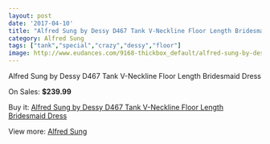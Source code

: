 ```yaml
---
layout: post
date: '2017-04-10'
title: "Alfred Sung by Dessy D467 Tank V-Neckline Floor Length Bridesmaid Dress"
category: Alfred Sung
tags: ["tank","special","crazy","dessy","floor"]
image: http://www.eudances.com/9168-thickbox_default/alfred-sung-by-dessy-d467-tank-v-neckline-floor-length-bridesmaid-dress.jpg
---
```

Alfred Sung by Dessy D467 Tank V-Neckline Floor Length Bridesmaid Dress

On Sales: **$239.99**
<a href="https://www.eudances.com/en/alfred-sung/3078-alfred-sung-by-dessy-d467-tank-v-neckline-floor-length-bridesmaid-dress.html"><amp-img layout="responsive" width="600" height="600" src="//www.eudances.com/9168-thickbox_default/alfred-sung-by-dessy-d467-tank-v-neckline-floor-length-bridesmaid-dress.jpg" alt="Alfred Sung by Dessy D467 Tank V-Neckline Floor Length Bridesmaid Dress 0" /></a>
<a href="https://www.eudances.com/en/alfred-sung/3078-alfred-sung-by-dessy-d467-tank-v-neckline-floor-length-bridesmaid-dress.html"><amp-img layout="responsive" width="600" height="600" src="//www.eudances.com/9171-thickbox_default/alfred-sung-by-dessy-d467-tank-v-neckline-floor-length-bridesmaid-dress.jpg" alt="Alfred Sung by Dessy D467 Tank V-Neckline Floor Length Bridesmaid Dress 1" /></a>
<a href="https://www.eudances.com/en/alfred-sung/3078-alfred-sung-by-dessy-d467-tank-v-neckline-floor-length-bridesmaid-dress.html"><amp-img layout="responsive" width="600" height="600" src="//www.eudances.com/9170-thickbox_default/alfred-sung-by-dessy-d467-tank-v-neckline-floor-length-bridesmaid-dress.jpg" alt="Alfred Sung by Dessy D467 Tank V-Neckline Floor Length Bridesmaid Dress 2" /></a>
<a href="https://www.eudances.com/en/alfred-sung/3078-alfred-sung-by-dessy-d467-tank-v-neckline-floor-length-bridesmaid-dress.html"><amp-img layout="responsive" width="600" height="600" src="//www.eudances.com/9169-thickbox_default/alfred-sung-by-dessy-d467-tank-v-neckline-floor-length-bridesmaid-dress.jpg" alt="Alfred Sung by Dessy D467 Tank V-Neckline Floor Length Bridesmaid Dress 3" /></a>

Buy it: [Alfred Sung by Dessy D467 Tank V-Neckline Floor Length Bridesmaid Dress](https://www.eudances.com/en/alfred-sung/3078-alfred-sung-by-dessy-d467-tank-v-neckline-floor-length-bridesmaid-dress.html "Alfred Sung by Dessy D467 Tank V-Neckline Floor Length Bridesmaid Dress")

View more: [Alfred Sung](https://www.eudances.com/en/52-alfred-sung "Alfred Sung")